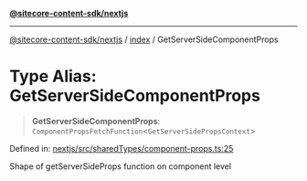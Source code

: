 [**@sitecore-content-sdk/nextjs**](../../README.md)

***

[@sitecore-content-sdk/nextjs](../../README.md) / [index](../README.md) / GetServerSideComponentProps

# Type Alias: GetServerSideComponentProps

> **GetServerSideComponentProps**: `ComponentPropsFetchFunction`\<`GetServerSidePropsContext`\>

Defined in: [nextjs/src/sharedTypes/component-props.ts:25](https://github.com/Sitecore/xmc-jss-dev/blob/ee74fbe95e0fc8de46ce468c8a36831db55f7aeb/packages/nextjs/src/sharedTypes/component-props.ts#L25)

Shape of getServerSideProps function on component level
